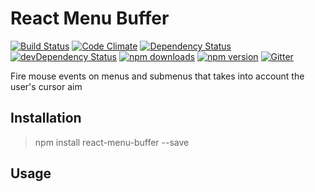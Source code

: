 # React Menu Buffer

[![Build Status](https://travis-ci.org/gabrielbull/react-menu-buffer.svg?branch=master)](https://travis-ci.org/gabrielbull/react-menu-buffer)
[![Code Climate](https://codeclimate.com/github/gabrielbull/react-menu-buffer/badges/gpa.svg)](https://codeclimate.com/github/gabrielbull/react-menu-buffer)
[![Dependency Status](https://david-dm.org/gabrielbull/react-menu-buffer.svg)](https://david-dm.org/gabrielbull/react-menu-buffer)
[![devDependency Status](https://david-dm.org/gabrielbull/react-menu-buffer/dev-status.svg)](https://david-dm.org/gabrielbull/react-menu-buffer#info=devDependencies)
[![npm downloads](http://img.shields.io/npm/dt/react-menu-buffer.svg)](https://www.npmjs.org/package/react-menu-buffer)
[![npm version](https://img.shields.io/npm/v/react-menu-buffer.svg)](https://www.npmjs.org/package/react-menu-buffer)
[![Gitter](https://badges.gitter.im/Join%20Chat.svg)](https://gitter.im/gabrielbull/react-menu-buffer?utm_source=badge&utm_medium=badge&utm_campaign=pr-badge)

Fire mouse events on menus and submenus that takes into account the user's cursor aim

## Installation

> npm install react-menu-buffer --save

## Usage

